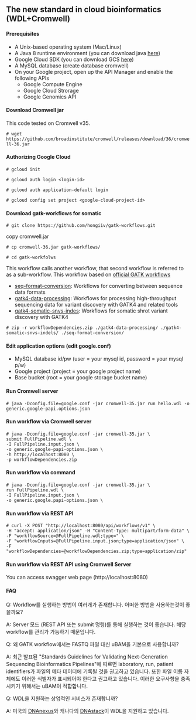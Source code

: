## The new standard in cloud bioinformatics (WDL+Cromwell)

#### Prerequisites

* A Unix-based operating system (Mac/Linux)
* A Java 8 runtime environment (you can download java [here](http://www.oracle.com/technetwork/java/javase/downloads/jdk8-downloads-2133151.html))
* Google Cloud SDK (you can download GCS [here](https://cloud.google.com/sdk/install))
* A MySQL database (create database cromwell)
* On your Google project, open up the API Manager and enable the following APIs
  * Google Compute Engine
  * Google Cloud Strorage
  * Google Genomics API
  
#### Download Cromwell jar

This code tested on Cromwell v35.

`# wget https://github.com/broadinstitute/cromwell/releases/download/36/cromwell-36.jar`

#### Authorizing Google Cloud

`# gcloud init`

`# gcloud auth login <login-id>`

`# gcloud auth application-default login`

`# gcloud config set project <google-cloud-project-id>`


#### Download gatk-workflows for somatic

`# git clone https://github.com/hongiiv/gatk-workflows.git`

copy cromwell.jar

`# cp cromwell-36.jar gatk-workflows/`

`# cd gatk-workfolws`

This workflow calls another workflow, that second workflow is referred to as a sub-workflow. This workflow based on [official GATK workflows](https://github.com/gatk-workflows/)

* [seq-format-conversion](https://github.com/gatk-workflows/seq-format-conversion): Workflows for converting between sequence data formats
* [gatk4-data-processing](https://github.com/gatk-workflows/gatk4-data-processing): Workflows for processing high-throughput sequencing data for variant discovery with GATK4 and related tools
* [gatk4-somatic-snvs-indes](https://github.com/gatk-workflows/gatk4-somatic-snvs-indels): Workflows for somatic shrot variant discovery with GATK4

`# zip -r workflowDependencies.zip ./gatk4-data-processing/ ./gatk4-somatic-snvs-indels/ ./seq-format-conversion/`


#### Edit application options (edit google.conf)
* MySQL database id/pw (user = your mysql id, password = your mysql p/w)
* Google project (project = your google project name)
* Base bucket (root = your google storage bucket name)

#### Run Cromwell server

`# java -Dconfig.file=google.conf -jar cromwell-35.jar run hello.wdl -o generic.google-papi.options.json`

#### Run workflow via Cromwell server

	# java -Dconfig.file=google.conf -jar cromwell-35.jar \
	submit FullPipeline.wdl \
	-I FullPipeline.input.json \
	-o generic.google-papi-options.json \
	-h http://localhost:8080 \
	-p workflowDependencies.zip

#### Run workflow via command
	# java -Dconfig.file=google.conf -jar cromwell-35.jar \
	run FullPipeline.wdl \
	-I FullPipeline.input.json \
	-o generic.google.papi-options.json \ 
	
#### Run workflow via REST API
	# curl -X POST "http://localhost:8080/api/workflows/v1" \
	-H "accept: application/json" -H "Content-Type: multipart/form-data" \
	-F "workflowSource=@FullPipeline.wdl;type=" \
	-F "workflowInputs=@FullPipeline.input.json;type=application/json" \
	-F "workflowDependencies=@workflowDependencies.zip;type=application/zip"

#### Run workflow via REST API using Cromwell Server

You can access swagger web page (http://localhost:8080)

#### FAQ

Q: Workflow를 실행하는 방법이 여러개가 존재합니다. 어떠한 방법을 사용하는것이 좋을까요?

A: Server 모드 (REST API 또는 submit 명령)를 통해 실행하는 것이 좋습니다. 해당 workflow를 관리가 가능하기 때문입니다.

Q: 왜 GATK workflow에서는 FASTQ 파일 대신 uBAM을 기본으로 사용합니까?

A: 최근 발표된 "Standards Guidelines for Validating Next-Generation Sequencing Bioinformatics Pipelines"에 따르면 laboratory, run, patient identifiers가 파일의 메타 데이터에 기록될 것을 권고하고 있습니다. 또한 파일 이름 자체에도 이러한 식별자가 표시되어야 한다고 권고하고 있습니다. 이러한 요구사항을 충족 시키기 위해서는 uBAM이 적합합니다.

Q: WDL을 지원하는 상업적인 서비스가 존재합니까?

A: 미국의 [DNAnexus](https://www.dnanexus.com)와 캐나다의 [DNAstack](https://www.dnastack.com)이 WDL을 지원하고 있습니다.

